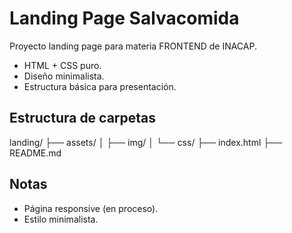 # Landing Page Salvacomida

Proyecto landing page para materia FRONTEND de INACAP.

- HTML + CSS puro.
- Diseño minimalista.
- Estructura básica para presentación.

## Estructura de carpetas

landing/
├── assets/
│ ├── img/
│ └── css/
├── index.html
├── README.md


## Notas

- Página responsive (en proceso).
- Estilo minimalista.